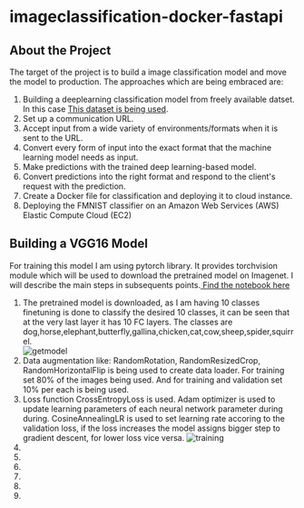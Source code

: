 # imageclassification-docker-fastapi
## About the Project
The target of the project is to build a image classification model and move the model to production. The approaches which are being embraced are:
<ol>
  <li>Building a deeplearning classification model from freely available datset. In this case <a href="https://www.kaggle.com/alessiocorrado99/animals10">This dataset is being used</a>.</li>
  <li>Set up a communication URL.</li>
  <li>Accept input from a wide variety of environments/formats when it is sent to the URL.</li>
  <li>Convert every form of input into the exact format that the machine learning model needs as input.</li>
  <li>Make predictions with the trained deep learning-based model.</li>
  <li>Convert predictions into the right format and respond to the client's request with the prediction.</li>
  <li>Create a Docker file for classification and deploying it to cloud instance.
  <li>Deploying the FMNIST classifier on an Amazon Web Services (AWS) Elastic Compute Cloud (EC2)</li>
</ol>

<div>
  <h2>Building a VGG16 Model</h2>
  <p>For training this model I am using pytorch library. It provides torchvision module which will be used to download the pretrained model on Imagenet. I will describe the main steps in subsequents points.<a href="https://github.com/KaziShawon/imageclassification-docker-fastapi/blob/main/vgg16_vision_multiclass.ipynb"> Find the notebook here</a></p>
  <ol>
    <li>The pretrained model is downloaded, as I am having 10 classes finetuning is done to classify the desired 10 classes, it can be seen that at the very last layer it has 10 FC layers. The classes are dog,horse,elephant,butterfly,gallina,chicken,cat,cow,sheep,spider,squirrel. <br> <img src="https://i.ibb.co/xqBgqY2/getmodel.jpg" alt="getmodel" border="0"></li>
    <li>Data augmentation like: RandomRotation, RandomResizedCrop, RandomHorizontalFlip is being used to create data loader. For training set 80% of the images being used. And for training and validation set 10% per each is being used.</li>
    <li>Loss function CrossEntropyLoss is used. Adam optimizer is used to update learning parameters of each neural network parameter during during. CosineAnnealingLR is used to set learning rate accoring to the validation loss, if the loss increases the model assigns bigger step to gradient descent, for lower loss vice versa. <img src="https://i.ibb.co/d2j1R7S/training.jpg" alt="training" border="0"></li>
    <li></li>
    <li></li>
    <li></li>
    <li></li>
    <li></li>
    <li></li>
  </ol>
</div>
